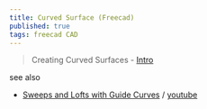 ```yaml
---
title: Curved Surface (Freecad)
published: true
tags: freecad CAD
---
```

> Creating Curved Surfaces - [Intro](https://www.digikey.com/en/maker/tutorials/2025/intro-to-freecad-part-8-creating-curved-surfaces)

see also
- [ Sweeps and Lofts with Guide Curves](https://www.digikey.com/en/maker/tutorials/2025/intro-to-freecad-part-7-sweeps-and-lofts-with-guide-curves) / [youtube](https://www.youtube.com/embed/PBJaLyEjDPI)